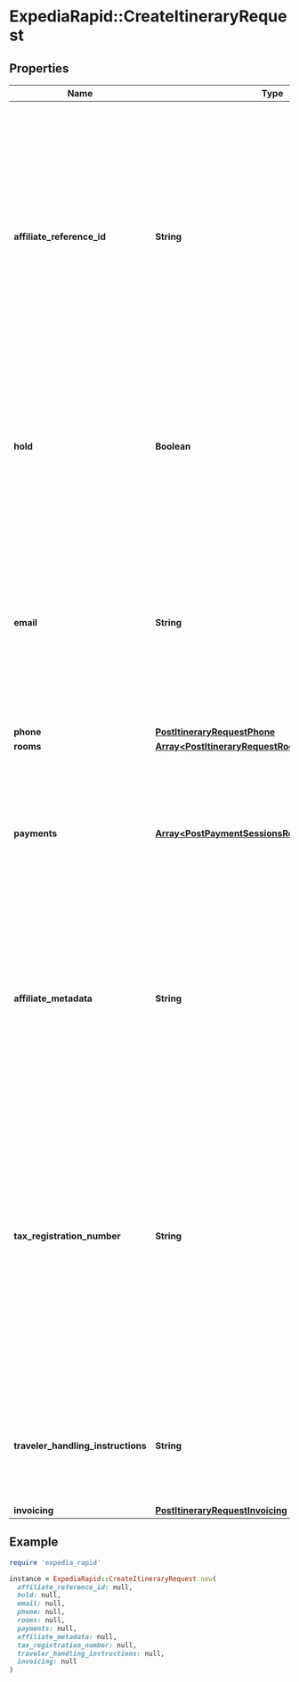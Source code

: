 # ExpediaRapid::CreateItineraryRequest

## Properties

| Name | Type | Description | Notes |
| ---- | ---- | ----------- | ----- |
| **affiliate_reference_id** | **String** | Your unique reference value. This field supports from 3 to a maximum of 28 characters and is required to be unique (if provided). Entering special characters (\&quot;&lt;\&quot;, \&quot;&gt;\&quot;, \&quot;(\&quot;, \&quot;)\&quot;, and \&quot;&amp;\&quot;) in this field will result in the request being rejected. | [optional] |
| **hold** | **Boolean** | Flag for placing a booking on hold. The booking will be released if the resume link is not followed within the hold period. Please refer to our Hold and Resume documentation. | [optional] |
| **email** | **String** | Email address for the customer. Must adhere to standard RFC 822 email format. Special characters (\&quot;&lt;\&quot;, \&quot;&gt;\&quot;, \&quot;(\&quot;, \&quot;)\&quot;, and \&quot;&amp;\&quot;) entered in this field will be re-encoded. |  |
| **phone** | [**PostItineraryRequestPhone**](PostItineraryRequestPhone.md) |  |  |
| **rooms** | [**Array&lt;PostItineraryRequestRoomsInner&gt;**](PostItineraryRequestRoomsInner.md) |  |  |
| **payments** | [**Array&lt;PostPaymentSessionsRequestPaymentsInner&gt;**](PostPaymentSessionsRequestPaymentsInner.md) | Required if payment information prior to booking was not submitted. If register payments was called prior to this call, do not submit payment information again. | [optional] |
| **affiliate_metadata** | **String** | Field that stores up to 256 characters of additional metadata with the itinerary. Will be returned on all retrieve responses for this itinerary. The data must be in the format &#39;key1:value|key2:value|key3:value&#39;. Other Special characters (\&quot;&lt;\&quot;, \&quot;&gt;\&quot;, \&quot;(\&quot;, \&quot;)\&quot;, and \&quot;&amp;\&quot;) entered in this field will be re-encoded. | [optional] |
| **tax_registration_number** | **String** | The customer&#39;s taxpayer identification number that is provided by the government to nationals or resident aliens. This number should be collected from individuals that pay taxes or participate in activities that provide revenue for one or more tax types. Note: This value is only needed from Brazilian and Indian customers. | [optional] |
| **traveler_handling_instructions** | **String** | Custom traveler handling instructions for the hotel. Do not include PCI sensitive data, such as credit card numbers, in this field. | [optional] |
| **invoicing** | [**PostItineraryRequestInvoicing**](PostItineraryRequestInvoicing.md) |  | [optional] |

## Example

```ruby
require 'expedia_rapid'

instance = ExpediaRapid::CreateItineraryRequest.new(
  affiliate_reference_id: null,
  hold: null,
  email: null,
  phone: null,
  rooms: null,
  payments: null,
  affiliate_metadata: null,
  tax_registration_number: null,
  traveler_handling_instructions: null,
  invoicing: null
)
```

